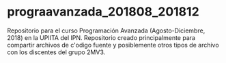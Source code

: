 # prograavanzada_201808_201812
Repositorio para el curso Programación Avanzada (Agosto-Diciembre, 2018) en la UPIITA del IPN.
Repositorio creado principalmente para compartir archivos de c\'odigo fuente y posiblemente otros 
tipos de archivo con los discentes del grupo 2MV3.
